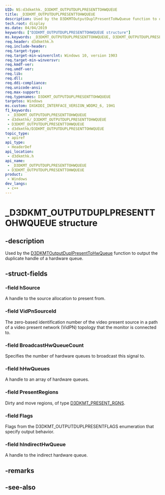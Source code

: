 ```yaml
---
UID: NS:d3dkmthk._D3DKMT_OUTPUTDUPLPRESENTTOHWQUEUE
title: _D3DKMT_OUTPUTDUPLPRESENTTOHWQUEUE
description: Used by the D3DKMTOutputDuplPresentToHwQueue function to output the duplicate handle of a hardware queue.
tech.root: display
ms.date: 04/04/2019
keywords: ["D3DKMT_OUTPUTDUPLPRESENTTOHWQUEUE structure"]
ms.keywords: _D3DKMT_OUTPUTDUPLPRESENTTOHWQUEUE, D3DKMT_OUTPUTDUPLPRESENTTOHWQUEUE,
req.header: d3dkmthk.h
req.include-header: 
req.target-type: 
req.target-min-winverclnt: Windows 10, version 1903
req.target-min-winversvr: 
req.kmdf-ver: 
req.umdf-ver: 
req.lib: 
req.dll: 
req.ddi-compliance: 
req.unicode-ansi: 
req.max-support: 
req.typenames: D3DKMT_OUTPUTDUPLPRESENTTOHWQUEUE
targetos: Windows
ms.custom: DXGKDDI_INTERFACE_VERSION_WDDM2_6, 19H1
f1_keywords:
 - _D3DKMT_OUTPUTDUPLPRESENTTOHWQUEUE
 - d3dkmthk/_D3DKMT_OUTPUTDUPLPRESENTTOHWQUEUE
 - D3DKMT_OUTPUTDUPLPRESENTTOHWQUEUE
 - d3dkmthk/D3DKMT_OUTPUTDUPLPRESENTTOHWQUEUE
topic_type:
 - apiref
api_type:
 - HeaderDef
api_location:
 - d3dkmthk.h
api_name:
 - _D3DKMT_OUTPUTDUPLPRESENTTOHWQUEUE
 - D3DKMT_OUTPUTDUPLPRESENTTOHWQUEUE
product:
 - Windows
dev_langs:
 - c++
---
```


# _D3DKMT_OUTPUTDUPLPRESENTTOHWQUEUE structure


## -description

Used by the [D3DKMTOutputDuplPresentToHwQueue](nf-d3dkmthk-d3dkmtoutputduplpresenttohwqueue.md) function to output the duplicate handle of a hardware queue.

## -struct-fields

### -field hSource

A handle to the source allocation to present from.

### -field VidPnSourceId

The zero-based identification number of the video present source in a path of a video present network (VidPN) topology that the monitor is connected to.

### -field BroadcastHwQueueCount

Specifies the number of hardware queues to broadcast this signal to.

### -field hHwQueues

A handle to an array of hardware queues.

### -field PresentRegions

Dirty and move regions, of type <a href="/windows-hardware/drivers/ddi/d3dkmthk/ns-d3dkmthk-_d3dkmt_present_rgns">D3DKMT_PRESENT_RGNS</a>.

### -field Flags

Flags from the D3DKMT_OUTPUTDUPLPRESENTFLAGS enumeration that specify output behavior.

### -field hIndirectHwQueue

A handle to the indirect hardware queue.

## -remarks

## -see-also

